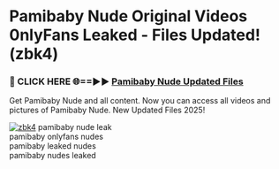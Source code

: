 # Pamibaby Nude Original Videos 0nlyFans Leaked - Files Updated! (zbk4)

<h3>🔴 CLICK HERE 🌐==►► <a href="https://tinyurl.com/5h6xmrr3" rel="nofollow">Pamibaby Nude Updated Files</a></h3>

Get Pamibaby Nude and all content. Now you can access all videos and pictures of Pamibaby Nude. New Updated Files 2025!

[![zbk4](https://i.imgur.com/KVD873Z.gif)](https://tinyurl.com/5h6xmrr3)
pamibaby nude leak<br>
pamibaby onlyfans nudes<br>
pamibaby leaked nudes<br>
pamibaby nudes leaked